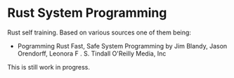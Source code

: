 # Rust System Programming

Rust self training. Based on various sources one of them being:
* Pogramming Rust Fast, Safe System Programming
  by Jim Blandy, Jason Orendorff, Leonora F . S. Tindall
  O'Reilly Media, Inc

This is still work in progress.
